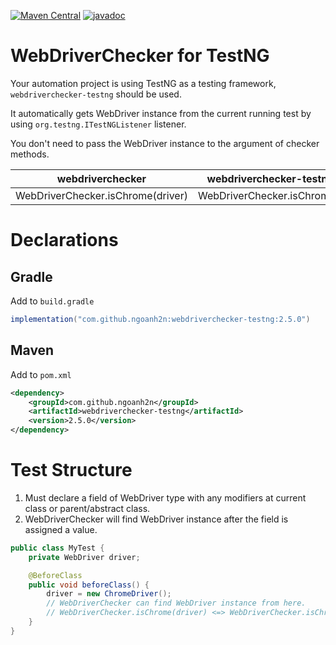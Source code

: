 [![Maven Central](https://maven-badges.herokuapp.com/maven-central/com.github.ngoanh2n/webdriverchecker-testng/badge.svg)](https://maven-badges.herokuapp.com/maven-central/com.github.ngoanh2n/webdriverchecker-testng)
[![javadoc](https://javadoc.io/badge2/com.github.ngoanh2n/webdriverchecker-testng/javadoc.svg)](https://javadoc.io/doc/com.github.ngoanh2n/webdriverchecker-testng)

# WebDriverChecker for TestNG
Your automation project is using TestNG as a testing framework, `webdriverchecker-testng` should be used.

It automatically gets WebDriver instance from the current running test by using `org.testng.ITestNGListener` listener.

You don't need to pass the WebDriver instance to the argument of checker methods.

| webdriverchecker   	              | webdriverchecker-testng     |
|---	                              |---	                        |
| WebDriverChecker.isChrome(driver) | WebDriverChecker.isChrome() |

# Declarations
## Gradle
Add to `build.gradle`
```gradle
implementation("com.github.ngoanh2n:webdriverchecker-testng:2.5.0")
```

## Maven
Add to `pom.xml`
```xml
<dependency>
    <groupId>com.github.ngoanh2n</groupId>
    <artifactId>webdriverchecker-testng</artifactId>
    <version>2.5.0</version>
</dependency>
```

# Test Structure
1. Must declare a field of WebDriver type with any modifiers at current class or parent/abstract class.
2. WebDriverChecker will find WebDriver instance after the field is assigned a value.

```java
public class MyTest {
    private WebDriver driver;

    @BeforeClass
    public void beforeClass() {
        driver = new ChromeDriver();
        // WebDriverChecker can find WebDriver instance from here.
        // WebDriverChecker.isChrome(driver) <=> WebDriverChecker.isChrome()
    }
}
```

